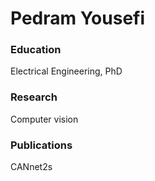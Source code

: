 # Pedram Yousefi

### Education
Electrical Engineering, PhD

### Research
Computer vision

### Publications
CANnet2s
